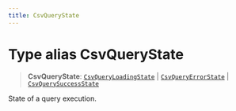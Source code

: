```yaml
---
title: CsvQueryState
---
```


# Type alias CsvQueryState

> **CsvQueryState**: [`CsvQueryLoadingState`](type-alias.CsvQueryLoadingState.md) \| [`CsvQueryErrorState`](type-alias.CsvQueryErrorState.md) \| [`CsvQuerySuccessState`](type-alias.CsvQuerySuccessState.md)

State of a query execution.
